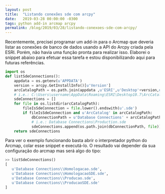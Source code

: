 ```yaml
---
layout: post
title:  "Listando conexões sde com arcpy"
date:   2019-03-28 00:00:00 -0300
tags: python add-in arcmap arcpy
permalink: /blog/2019/03/28/listando-conexoes-sde-com-arcpy/
---
```


Recentemente, precisei programar um add-in para o Arcmap que deveria listar as conexões de banco de dados usando a API do Arcpy criada pela ESRI. Porém, não havia uma função pronta para realizar isso. Elaborei o snippet abaixo para efetuar essa tarefa e estou disponibilizando aqui para futuras referências.

````py
import os
def listSdeConnections():
    appdata = os.getenv(u'APPDATA')
    version = arcpy.GetInstallInfo()[u'Version']
    arcCatalogPath = os.path.join(appdata ,u'ESRI',u'Desktop'+version,u'ArcCatalog')
    # i.e.: C:\Users\username\AppData\Roaming\ESRI\Desktop10.7\ArcCatalog  
    sdeConnections = []
    for file in os.listdir(arcCatalogPath):
        fileIsSdeConnection = file.lower().endswith(u'.sde')
        if fileIsSdeConnection and u'ArcCatalog' in arcCatalogPath:
            dbConnectionPath = u'Database Connections' + arcCatalogPath.split(u'ArcCatalog')[1]
            # i.e.: Database Connections\Production.sde  
            sdeConnections.append(os.path.join(dbConnectionPath, file))
    return sdeConnections

````

Para ver o exemplo funcionando basta abrir o interpretador python do Arcmap, colar esse snippet e executá-lo. O resultado vai depender da sua configuração do arcmap mas será algo do tipo:

````py
>> listSdeConnections()
[
   u'Database Connections\\Homologacao.sde', 
   u'Database Connections\\HomologacaoSDE.sde', 
   u'Database Connections\\Producao.sde', 
   u'Database Connections\\ProducaoSDE.sde'
]
````
